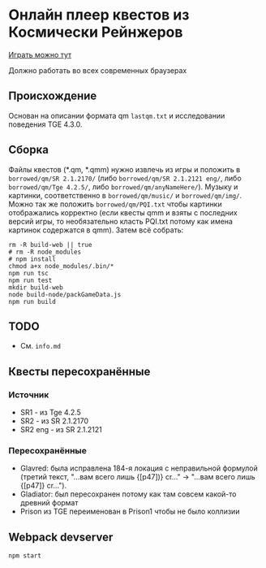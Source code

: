 # Онлайн плеер квестов из Космически Рейнжеров

[Играть можно тут](https://vasiliy0.gitlab.io)

Должно работать во всех современных браузерах

## Происхождение
Основан на описании формата qm `lastqm.txt` и исследовании поведения TGE 4.3.0.

## Сборка
Файлы квестов (*.qm, *.qmm) нужно извлечь из игры и положить в `borrowed/qm/SR 2.1.2170/` (либо `borrowed/qm/SR 2.1.2121 eng/`, либо `borrowed/qm/Tge 4.2.5/`, либо `borrowed/qm/anyNameHere/`). Музыку и картинки, соответственно в `borrowed/qm/music/` и `borrowed/qm/img/`. Можно так же положить `borrowed/qm/PQI.txt` чтобы картинки отображались корректно (если квесты qmm и взяты с последних версий игры, то необязательно класть PQI.txt потому как имена картинок содержатся в qmm).
Затем всё собрать:
```
rm -R build-web || true
# rm -R node_modules
# npm install
chmod a+x node_modules/.bin/*
npm run tsc  
npm run test
mkdir build-web
node build-node/packGameData.js
npm run build
```
## TODO
 - См. `info.md` 

## Квесты пересохранённые
### Источник
- SR1 - из Tge 4.2.5
- SR2 - из SR 2.1.2170
- SR2 eng - из SR 2.1.2121
### Пересохранённые
- Glavred: была исправлена 184-я локация с неправильной формулой (третий текст, "...вам всего лишь {[p47])} cr..." -> "...вам всего лишь {[p47]} cr..."). 
- Gladiator: был пересохранен потому как там совсем какой-то древний формат
- Prison из TGE переименован в Prison1 чтобы не было коллизии

## Webpack devserver
`npm start`
